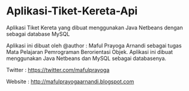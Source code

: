 Aplikasi-Tiket-Kereta-Api
=========================

Aplikasi Tiket Kereta yang dibuat menggunakan Java Netbeans dengan sebagai database MySQL

Aplikasi ini dibuat oleh @author : Maful Prayoga Arnandi sebagai tugas Mata Pelajaran Pemrograman Berorientasi Objek. Aplikasi ini dibuat menggunakan Java Netbeans dan MySQL sebagai databasenya.

Twitter : https://twitter.com/mafulprayoga

Website : http://mafulprayogaarnandi.blogspot.com
